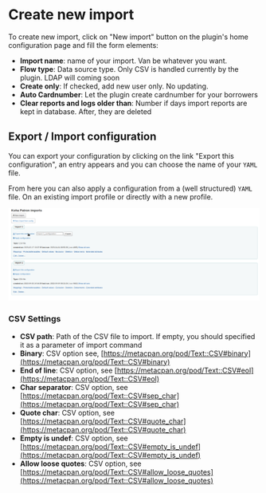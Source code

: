 # Create new import

To create new import, click on "New import" button on the plugin's home configuration page and fill the form elements:

* **Import name**: name of your import. Van be whatever you want.
* **Flow type**: Data source type. Only CSV is handled currently by the plugin. LDAP will coming soon
* **Create only**: If checked, add new user only. No updating.
* **Auto Cardnumber**: Let the plugin create cardnumber for your borrowers
* **Clear reports and logs older than**: Number if days import reports are kept in database. After, they are deleted

## Export / Import configuration

You can export your configuration by clicking on the link "Export this configuration", an entry appears and you can choose the name of your `YAML` file. 

From here you can also apply a configuration from a (well structured) `YAML` file. On an existing import profile or directly with a new profile.

![Configuration Handler](img/config-handler.png)

### CSV Settings

* **CSV path**: Path of the CSV file to import. If empty, you should specified it as a parameter of import command
* **Binary**:  CSV option see, [https://metacpan.org/pod/Text::CSV#binary](https://metacpan.org/pod/Text::CSV#binary)
* **End of line**: CSV option, see [https://metacpan.org/pod/Text::CSV#eol](https://metacpan.org/pod/Text::CSV#eol)
* **Char separator**: CSV option, see [https://metacpan.org/pod/Text::CSV#sep_char](https://metacpan.org/pod/Text::CSV#sep_char)
* **Quote char**: CSV option, see [https://metacpan.org/pod/Text::CSV#quote_char](https://metacpan.org/pod/Text::CSV#quote_char)
* **Empty is undef**: CSV option, see [https://metacpan.org/pod/Text::CSV#empty_is_undef](https://metacpan.org/pod/Text::CSV#empty_is_undef)
* **Allow loose quotes**: CSV option, see [https://metacpan.org/pod/Text::CSV#allow_loose_quotes](https://metacpan.org/pod/Text::CSV#allow_loose_quotes)
